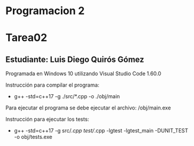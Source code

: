 # Programacion 2 
# Tarea02

## Estudiante: Luis Diego Quirós Gómez

Programada en Windows 10 utilizando Visual Studio Code 1.60.0

Instrucción para compilar el programa:
* g++ -std=c++17 -g ./src/*.cpp -o ./obj/main


Para ejecutar el programa se debe ejecutar el archivo: /obj/main.exe

Instrucción para ejecutar los tests:
* g++ -std=c++17 -g src/*.cpp test/*.cpp -lgtest -lgtest_main -DUNIT_TEST -o obj/tests.exe

